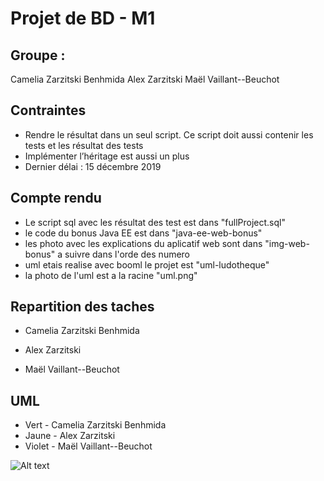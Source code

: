 # Projet de BD - M1
## Groupe :
Camelia Zarzitski Benhmida
Alex Zarzitski
Maël Vaillant--Beuchot

## Contraintes
- Rendre le résultat dans un seul script. Ce script doit aussi contenir les tests et les résultat des tests
- Implémenter l’héritage est aussi un plus
- Dernier délai : 15 décembre 2019

## Compte rendu
- Le script sql avec les résultat des test est dans "fullProject.sql"
- le code du bonus Java EE est dans "java-ee-web-bonus"
- les photo avec les explications du aplicatif web sont dans "img-web-bonus" a suivre dans l'orde des numero
- uml etais realise avec booml le projet est "uml-ludotheque"
- la photo de l'uml est a la racine "uml.png"

## Repartition des taches
- Camelia Zarzitski Benhmida 

- Alex Zarzitski

- Maël Vaillant--Beuchot


## UML
- Vert - Camelia Zarzitski Benhmida
- Jaune - Alex Zarzitski
- Violet - Maël Vaillant--Beuchot

![Alt text](uml.jpg?raw=true "UML")
